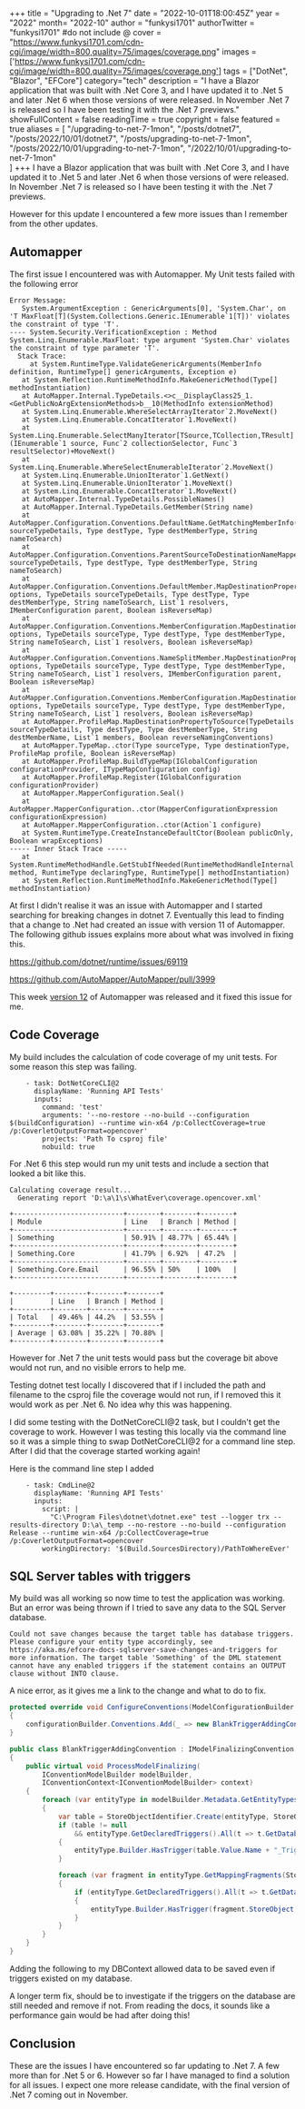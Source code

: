 +++
title = "Upgrading to .Net 7"
date = "2022-10-01T18:00:45Z"
year = "2022"
month= "2022-10"
author = "funkysi1701"
authorTwitter = "funkysi1701" #do not include @
cover = "https://www.funkysi1701.com/cdn-cgi/image/width=800,quality=75/images/coverage.png"
images = ['https://www.funkysi1701.com/cdn-cgi/image/width=800,quality=75/images/coverage.png']
tags = ["DotNet", "Blazor", "EFCore"]
category="tech"
description =  "I have a Blazor application that was built with .Net Core 3, and I have updated it to .Net 5 and later .Net 6 when those versions of were released. In November .Net 7 is released so I have been testing it with the .Net 7 previews."
showFullContent = false
readingTime = true
copyright = false
featured = true
aliases = [
    "/upgrading-to-net-7-1mon",
    "/posts/dotnet7",
    "/posts/2022/10/01/dotnet7",
    "/posts/upgrading-to-net-7-1mon",
    "/posts/2022/10/01/upgrading-to-net-7-1mon",
    "/2022/10/01/upgrading-to-net-7-1mon"    
]
+++
I have a Blazor application that was built with .Net Core 3, and I have updated it to .Net 5 and later .Net 6 when those versions of were released. In November .Net 7 is released so I have been testing it with the .Net 7 previews.

However for this update I encountered a few more issues than I remember from the other updates.

## Automapper

The first issue I encountered was with Automapper. My Unit tests failed with the following error

```
Error Message:
   System.ArgumentException : GenericArguments[0], 'System.Char', on 'T MaxFloat[T](System.Collections.Generic.IEnumerable`1[T])' violates the constraint of type 'T'.
---- System.Security.VerificationException : Method System.Linq.Enumerable.MaxFloat: type argument 'System.Char' violates the constraint of type parameter 'T'.
  Stack Trace:
     at System.RuntimeType.ValidateGenericArguments(MemberInfo definition, RuntimeType[] genericArguments, Exception e)
   at System.Reflection.RuntimeMethodInfo.MakeGenericMethod(Type[] methodInstantiation)
   at AutoMapper.Internal.TypeDetails.<>c__DisplayClass25_1.<GetPublicNoArgExtensionMethods>b__10(MethodInfo extensionMethod)
   at System.Linq.Enumerable.WhereSelectArrayIterator`2.MoveNext()
   at System.Linq.Enumerable.ConcatIterator`1.MoveNext()
   at System.Linq.Enumerable.SelectManyIterator[TSource,TCollection,TResult](IEnumerable`1 source, Func`2 collectionSelector, Func`3 resultSelector)+MoveNext()
   at System.Linq.Enumerable.WhereSelectEnumerableIterator`2.MoveNext()
   at System.Linq.Enumerable.UnionIterator`1.GetNext()
   at System.Linq.Enumerable.UnionIterator`1.MoveNext()
   at System.Linq.Enumerable.ConcatIterator`1.MoveNext()
   at AutoMapper.Internal.TypeDetails.PossibleNames()
   at AutoMapper.Internal.TypeDetails.GetMember(String name)
   at AutoMapper.Configuration.Conventions.DefaultName.GetMatchingMemberInfo(TypeDetails sourceTypeDetails, Type destType, Type destMemberType, String nameToSearch)
   at AutoMapper.Configuration.Conventions.ParentSourceToDestinationNameMapper.GetMatchingMemberInfo(TypeDetails sourceTypeDetails, Type destType, Type destMemberType, String nameToSearch)
   at AutoMapper.Configuration.Conventions.DefaultMember.MapDestinationPropertyToSource(ProfileMap options, TypeDetails sourceTypeDetails, Type destType, Type destMemberType, String nameToSearch, List`1 resolvers, IMemberConfiguration parent, Boolean isReverseMap)
   at AutoMapper.Configuration.Conventions.MemberConfiguration.MapDestinationPropertyToSource(ProfileMap options, TypeDetails sourceType, Type destType, Type destMemberType, String nameToSearch, List`1 resolvers, Boolean isReverseMap)
   at AutoMapper.Configuration.Conventions.NameSplitMember.MapDestinationPropertyToSource(ProfileMap options, TypeDetails sourceType, Type destType, Type destMemberType, String nameToSearch, List`1 resolvers, IMemberConfiguration parent, Boolean isReverseMap)
   at AutoMapper.Configuration.Conventions.MemberConfiguration.MapDestinationPropertyToSource(ProfileMap options, TypeDetails sourceType, Type destType, Type destMemberType, String nameToSearch, List`1 resolvers, Boolean isReverseMap)
   at AutoMapper.ProfileMap.MapDestinationPropertyToSource(TypeDetails sourceTypeDetails, Type destType, Type destMemberType, String destMemberName, List`1 members, Boolean reverseNamingConventions)
   at AutoMapper.TypeMap..ctor(Type sourceType, Type destinationType, ProfileMap profile, Boolean isReverseMap)
   at AutoMapper.ProfileMap.BuildTypeMap(IGlobalConfiguration configurationProvider, ITypeMapConfiguration config)
   at AutoMapper.ProfileMap.Register(IGlobalConfiguration configurationProvider)
   at AutoMapper.MapperConfiguration.Seal()
   at AutoMapper.MapperConfiguration..ctor(MapperConfigurationExpression configurationExpression)
   at AutoMapper.MapperConfiguration..ctor(Action`1 configure)
   at System.RuntimeType.CreateInstanceDefaultCtor(Boolean publicOnly, Boolean wrapExceptions)
----- Inner Stack Trace -----
   at System.RuntimeMethodHandle.GetStubIfNeeded(RuntimeMethodHandleInternal method, RuntimeType declaringType, RuntimeType[] methodInstantiation)
   at System.Reflection.RuntimeMethodInfo.MakeGenericMethod(Type[] methodInstantiation)
```

At first I didn't realise it was an issue with Automapper and I started searching for breaking changes in dotnet 7. Eventually this lead to finding that a change to .Net had created an issue with version 11 of Automapper. The following github issues explains more about what was involved in fixing this.

https://github.com/dotnet/runtime/issues/69119

https://github.com/AutoMapper/AutoMapper/pull/3999

This week [version 12](https://github.com/AutoMapper/AutoMapper/releases/tag/v12.0.0) of Automapper was released and it fixed this issue for me.

## Code Coverage

My build includes the calculation of code coverage of my unit tests. For some reason this step was failing.

```
    - task: DotNetCoreCLI@2
      displayName: 'Running API Tests'
      inputs:
        command: 'test'
        arguments: '--no-restore --no-build --configuration $(buildConfiguration) --runtime win-x64 /p:CollectCoverage=true /p:CoverletOutputFormat=opencover'
        projects: 'Path To csproj file'
        nobuild: true    
```

For .Net 6 this step would run my unit tests and include a section that looked a bit like this.

```
Calculating coverage result...
  Generating report 'D:\a\1\s\WhatEver\coverage.opencover.xml'

+---------------------------+--------+--------+--------+
| Module                    | Line   | Branch | Method |
+---------------------------+--------+--------+--------+
| Something                 | 50.91% | 48.77% | 65.44% |
+---------------------------+--------+--------+--------+
| Something.Core            | 41.79% | 6.92%  | 47.2%  |
+---------------------------+--------+--------+--------+
| Something.Core.Email      | 96.55% | 50%    | 100%   |
+---------------------------+--------+--------+--------+

+---------+--------+--------+--------+
|         | Line   | Branch | Method |
+---------+--------+--------+--------+
| Total   | 49.46% | 44.2%  | 53.55% |
+---------+--------+--------+--------+
| Average | 63.08% | 35.22% | 70.88% |
+---------+--------+--------+--------+

```

However for .Net 7 the unit tests would pass but the coverage bit above would not run, and no visible errors to help me.

Testing dotnet test locally I discovered that if I included the path and filename to the csproj file the coverage would not run, if I removed this it would work as per .Net 6. No idea why this was happening.

I did some testing with the DotNetCoreCLI@2 task, but I couldn't get the coverage to work. However I was testing this locally via the command line so it was a simple thing to swap DotNetCoreCLI@2 for a command line step. After I did that the coverage started working again!

Here is the command line step I added

```
    - task: CmdLine@2
      displayName: 'Running API Tests'
      inputs:
        script: |
          "C:\Program Files\dotnet\dotnet.exe" test --logger trx --results-directory D:\a\_temp --no-restore --no-build --configuration Release --runtime win-x64 /p:CollectCoverage=true /p:CoverletOutputFormat=opencover
        workingDirectory: '$(Build.SourcesDirectory)/PathToWhereEver'  
```

## SQL Server tables with triggers

My build was all working so now time to test the application was working. But an error was being thrown if I tried to save any data to the SQL Server database.

```
Could not save changes because the target table has database triggers. Please configure your entity type accordingly, see https://aka.ms/efcore-docs-sqlserver-save-changes-and-triggers for more information. The target table 'Something' of the DML statement cannot have any enabled triggers if the statement contains an OUTPUT clause without INTO clause. 
```

A nice error, as it gives me a link to the change and what to do to fix.

```csharp
protected override void ConfigureConventions(ModelConfigurationBuilder configurationBuilder)
{
    configurationBuilder.Conventions.Add(_ => new BlankTriggerAddingConvention());
}
```

```csharp
public class BlankTriggerAddingConvention : IModelFinalizingConvention
{
    public virtual void ProcessModelFinalizing(
        IConventionModelBuilder modelBuilder,
        IConventionContext<IConventionModelBuilder> context)
    {
        foreach (var entityType in modelBuilder.Metadata.GetEntityTypes())
        {
            var table = StoreObjectIdentifier.Create(entityType, StoreObjectType.Table);
            if (table != null
                && entityType.GetDeclaredTriggers().All(t => t.GetDatabaseName(table.Value) == null))
            {
                entityType.Builder.HasTrigger(table.Value.Name + "_Trigger");
            }

            foreach (var fragment in entityType.GetMappingFragments(StoreObjectType.Table))
            {
                if (entityType.GetDeclaredTriggers().All(t => t.GetDatabaseName(fragment.StoreObject) == null))
                {
                    entityType.Builder.HasTrigger(fragment.StoreObject.Name + "_Trigger");
                }
            }
        }
    }
}
```

Adding the following to my DBContext allowed data to be saved even if triggers existed on my database.

A longer term fix, should be to investigate if the triggers on the database are still needed and remove if not. From reading the docs, it sounds like a performance gain would be had after doing this!

## Conclusion

These are the issues I have encountered so far updating to .Net 7. A few more than for .Net 5 or 6. However so far I have managed to find a solution for all issues. I expect one more release candidate, with the final version of .Net 7 coming out in November.
